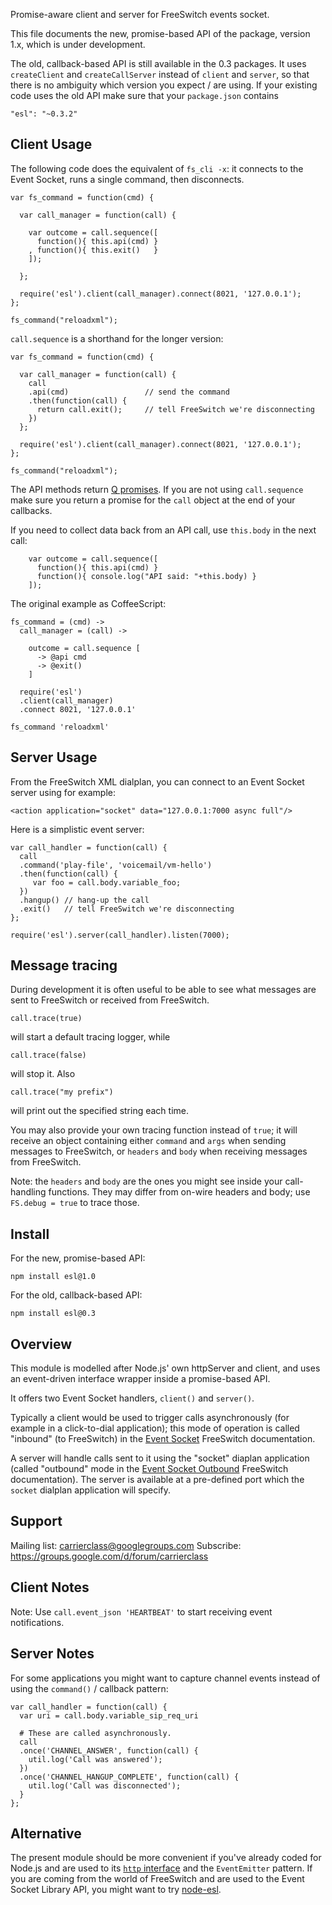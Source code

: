 Promise-aware client and server for FreeSwitch events socket.

This file documents the new, promise-based API of the package, version 1.x, which is under development.

The old, callback-based API is still available in the 0.3 packages. It uses `createClient` and `createCallServer` instead of `client` and `server`, so that there is no ambiguity which version you expect / are using. If your existing code uses the old API make sure that your `package.json` contains

    "esl": "~0.3.2"

Client Usage
------------

The following code does the equivalent of `fs_cli -x`: it connects to the Event Socket, runs a single command, then disconnects.

    var fs_command = function(cmd) {

      var call_manager = function(call) {

        var outcome = call.sequence([
          function(){ this.api(cmd) }
        , function(){ this.exit()   }
        ]);

      };

      require('esl').client(call_manager).connect(8021, '127.0.0.1');
    };

    fs_command("reloadxml");

`call.sequence` is a shorthand for the longer version:

    var fs_command = function(cmd) {

      var call_manager = function(call) {
        call
        .api(cmd)                 // send the command
        .then(function(call) {
          return call.exit();     // tell FreeSwitch we're disconnecting
        })
      };

      require('esl').client(call_manager).connect(8021, '127.0.0.1');
    };

    fs_command("reloadxml");

The API methods return [Q promises](http://documentup.com/kriskowal/q/). If you are not using `call.sequence` make sure you return a promise for the `call` object at the end of your callbacks.

If you need to collect data back from an API call, use `this.body` in the next call:

        var outcome = call.sequence([
          function(){ this.api(cmd) }
          function(){ console.log("API said: "+this.body) }
        ]);

The original example as CoffeeScript:

    fs_command = (cmd) ->
      call_manager = (call) ->

        outcome = call.sequence [
          -> @api cmd
          -> @exit()
        ]

      require('esl')
      .client(call_manager)
      .connect 8021, '127.0.0.1'

    fs_command 'reloadxml'

Server Usage
------------

From the FreeSwitch XML dialplan, you can connect to an Event Socket server using for example:

    <action application="socket" data="127.0.0.1:7000 async full"/>

Here is a simplistic event server:

    var call_handler = function(call) {
      call
      .command('play-file', 'voicemail/vm-hello')
      .then(function(call) {
         var foo = call.body.variable_foo;
      })
      .hangup() // hang-up the call
      .exit()   // tell FreeSwitch we're disconnecting
    };

    require('esl').server(call_handler).listen(7000);

Message tracing
---------------

During development it is often useful to be able to see what messages are sent to FreeSwitch or received from FreeSwitch.

    call.trace(true)

will start a default tracing logger, while

    call.trace(false)

will stop it. Also

    call.trace("my prefix")

will print out the specified string each time.

You may also provide your own tracing function instead of `true`; it will receive an object containing either `command` and `args` when sending messages to FreeSwitch, or `headers` and `body` when receiving messages from FreeSwitch.

Note: the `headers` and `body` are the ones you might see inside your call-handling functions. They may differ from on-wire headers and body; use `FS.debug = true` to trace those.

Install
-------

For the new, promise-based API:

    npm install esl@1.0

For the old, callback-based API:

    npm install esl@0.3

Overview
--------

This module is modelled after Node.js' own httpServer and client, and uses an event-driven interface wrapper inside a promise-based API.

It offers two Event Socket handlers, `client()` and `server()`.

Typically a client would be used to trigger calls asynchronously (for example in a click-to-dial application); this mode of operation is called "inbound" (to FreeSwitch) in the [Event Socket](http://wiki.freeswitch.org/wiki/Event_Socket) FreeSwitch documentation.

A server will handle calls sent to it using the "socket" diaplan application (called "outbound" mode in the [Event Socket Outbound](http://wiki.freeswitch.org/wiki/Event_Socket_Outbound) FreeSwitch documentation).  The server is available at a pre-defined port which the `socket` dialplan application will specify.

Support
-------

Mailing list: <carrierclass@googlegroups.com>
Subscribe: <https://groups.google.com/d/forum/carrierclass>

Client Notes
------------

Note: Use `call.event_json 'HEARTBEAT'` to start receiving event notifications.

Server Notes
------------

For some applications you might want to capture channel events instead of using the `command()` / callback pattern:

    var call_handler = function(call) {
      var uri = call.body.variable_sip_req_uri

      # These are called asynchronously.
      call
      .once('CHANNEL_ANSWER', function(call) {
        util.log('Call was answered');
      })
      .once('CHANNEL_HANGUP_COMPLETE', function(call) {
        util.log('Call was disconnected');
      }
    };

Alternative
-----------

The present module should be more convenient if you've already coded for Node.js and are used to its [`http` interface](http://nodejs.org/api/http.html) and the `EventEmitter` pattern.
If you are coming from the world of FreeSwitch and are used to the Event Socket Library API, you might want to try [node-esl](https://github.com/englercj/node-esl).
